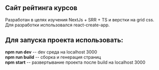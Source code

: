 ## Сайт рейтинга курсов
Разработан в целях изучения NextJs + SRR + TS и верстки на grid css.
Для разработки использовался react-create-app.

## Для запуска проекта использовать: 
  <b>npm run dev</b> -- dev среда на localhost 3000 </br>
  <b>npm run build</b> -- сборка и генерация страниц </br>
  <b>npm start</b> -- развертывание проекта после build на localhost 3000
  

